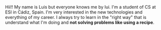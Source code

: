 Hii!! My name is Luis but everyone knows me by lui. I'm a student of CS at ESI in Cádiz, Spain.
I'm very interested in the new technologies and everything of my career. I always try to learn in the "right way" that is understand what I'm doing and __not solving problems like using a recipe__.
